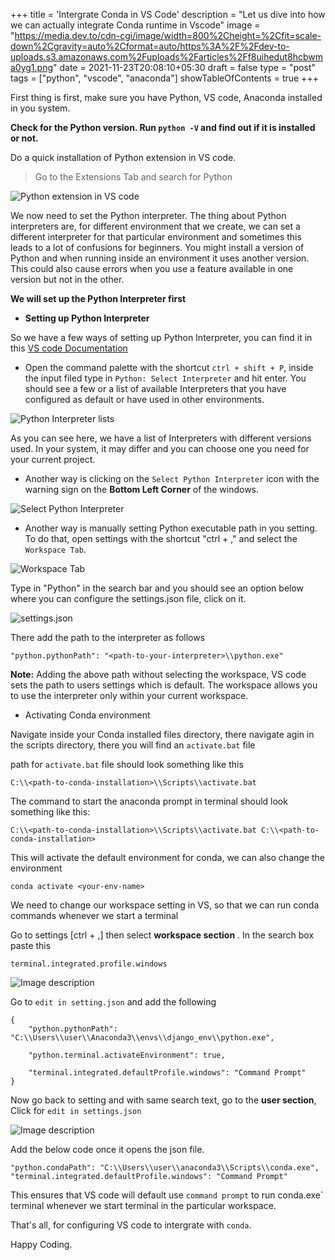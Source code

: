 +++
title = 'Intergrate Conda in VS Code'
description = "Let us dive into how we can actually integrate Conda runtime in Vscode"
image = "https://media.dev.to/cdn-cgi/image/width=800%2Cheight=%2Cfit=scale-down%2Cgravity=auto%2Cformat=auto/https%3A%2F%2Fdev-to-uploads.s3.amazonaws.com%2Fuploads%2Farticles%2Ff8uihedut8hcbwma0yg1.png"
date = 2021-11-23T20:08:10+05:30
draft = false
type = "post"
tags = ["python", "vscode", "anaconda"]
showTableOfContents = true
+++

First thing is first, make sure you have Python, VS code, Anaconda installed in you system.

**Check for the Python version. Run `python -V` and find out if it is installed or not.**

Do a quick installation of Python extension in VS code.

> Go to the Extensions Tab and search for Python

![Python extension in VS code](https://dev-to-uploads.s3.amazonaws.com/uploads/articles/f8uihedut8hcbwma0yg1.png)

We now need to set the Python interpreter. The thing about Python interpreters are, for different environment that we create, we can set a different interpreter for that particular environment and sometimes this leads to a lot of confusions for beginners. You might install a version of Python and when running inside an environment it uses another version. This could also cause errors when you use a feature available in one version but not in the other.

**We will set up the Python Interpreter first**

-   **Setting up Python Interpreter**

So we have a few ways of setting up Python Interpreter, you can find it in this [VS code Documentation](https://code.visualstudio.com/docs/python/python-tutorial)

-   Open the command palette with the shortcut `ctrl + shift + P`, inside the input filed type in `Python: Select Interpreter` and hit enter. You should see a few or a list of available Interpreters that you have configured as default or have used in other environments.

![Python Interpreter lists](https://dev-to-uploads.s3.amazonaws.com/uploads/articles/uusyo8r27exhoffqo6ma.png)

As you can see here, we have a list of Interpreters with different versions used. In your system, it may differ and you can choose one you need for your current project.

-   Another way is clicking on the `Select Python Interpreter` icon with the warning sign on the **Bottom Left Corner** of the windows.

![Select Python Interpreter](https://dev-to-uploads.s3.amazonaws.com/uploads/articles/urodxab1fzv03o5i3a9t.png)

-   Another way is manually setting Python executable path in you setting.
    To do that, open settings with the shortcut "ctrl + ," and select the `Workspace Tab`.

![Workspace Tab](https://dev-to-uploads.s3.amazonaws.com/uploads/articles/oletmqgri22ltl5k1ofo.png)

Type in "Python" in the search bar and you should see an option below where you can configure the settings.json file, click on it.

![settings.json](https://dev-to-uploads.s3.amazonaws.com/uploads/articles/vagkn1p3bn7scb3pizjs.png)

There add the path to the interpreter as follows

```
"python.pythonPath": "<path-to-your-interpreter>\\python.exe"
```

**Note:** Adding the above path without selecting the workspace, VS code sets the path to users settings which is default. The workspace allows you to use the interpreter only within your current workspace.

-   Activating Conda environment

Navigate inside your Conda installed files directory, there navigate agin in the scripts directory, there you will find an `activate.bat` file

path for `activate.bat` file should look something like this

```
C:\\<path-to-conda-installation>\\Scripts\\activate.bat
```

The command to start the anaconda prompt in terminal should look something like this:

```
C:\\<path-to-conda-installation>\\Scripts\\activate.bat C:\\<path-to-conda-installation>
```

This will activate the default environment for conda, we can also change the environment

```
conda activate <your-env-name>
```

We need to change our workspace setting in VS, so that we can run conda commands whenever we start a terminal

Go to settings [ctrl + ,] then select **workspace section** . In the search box paste this

```
terminal.integrated.profile.windows
```

![Image description](https://dev-to-uploads.s3.amazonaws.com/uploads/articles/s8je18zykm86xq5jv430.png)

Go to `edit in setting.json` and add the following

```
{
    "python.pythonPath": "C:\\Users\\user\\Anaconda3\\envs\\django_env\\python.exe",

    "python.terminal.activateEnvironment": true,

    "terminal.integrated.defaultProfile.windows": "Command Prompt"
}
```

Now go back to setting and with same search text, go to the **user section**, Click for `edit in settings.json`

![Image description](https://dev-to-uploads.s3.amazonaws.com/uploads/articles/dxwo4ouwonnf8h81skqx.png)

Add the below code once it opens the json file.

```
"python.condaPath": "C:\\Users\\user\\anaconda3\\Scripts\\conda.exe",
"terminal.integrated.defaultProfile.windows": "Command Prompt"
```

This ensures that VS code will default use `command prompt` to run conda.exe` terminal whenever we start terminal in the particular workspace.

That's all, for configuring VS code to intergrate with `conda`.

Happy Coding.
